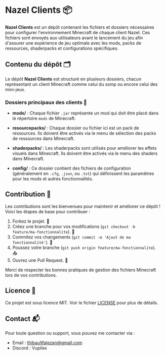 # Nazel Clients 📦

**Nazel Clients** est un dépôt contenant les fichiers et dossiers nécessaires pour configurer l'environnement Minecraft de chaque client Nazel. Ces fichiers sont envoyés aux utilisateurs avant le lancement du jeu afin d'assurer une expérience de jeu optimale avec les mods, packs de ressources, shaderpacks et configurations spécifiques.

## Contenu du dépôt 🗂️

Le dépôt **Nazel Clients** est structuré en plusieurs dossiers, chacun représentant un client Minecraft comme celui du ssmp ou encore celui des mini-jeux.

### Dossiers principaux des clients 📁

- **mods/** : Chaque fichier `.jar` représente un mod qui doit être placé dans le répertoire `mods` de Minecraft.
  
- **resourcepacks/** : Chaque dossier ou fichier ici est un pack de ressources. Ils doivent être activés via le menu de sélection des packs de ressources dans Minecraft.

- **shaderpacks/** : Les shaderpacks sont utilisés pour améliorer les effets visuels dans Minecraft. Ils doivent être activés via le menu des shaders dans Minecraft.

- **config/** : Ce dossier contient des fichiers de configuration (généralement en `.cfg`, `.json`, ou `.txt`) qui définissent les paramètres pour les mods et autres fonctionnalités.

## Contribution 🤝

Les contributions sont les bienvenues pour maintenir et améliorer ce dépôt ! Voici les étapes de base pour contribuer :

1. Forkez le projet. 🍴
2. Créez une branche pour vos modifications (`git checkout -b feature/ma-fonctionnalite`). 🌿
3. Commitez vos changements (`git commit -m 'Ajout de ma fonctionnalité'`). 💬
4. Poussez votre branche (`git push origin feature/ma-fonctionnalite`). 📤
5. Ouvrez une Pull Request. 🔄

Merci de respecter les bonnes pratiques de gestion des fichiers Minecraft lors de vos contributions.

## Licence 📄

Ce projet est sous licence MIT. Voir le fichier [LICENSE](./LICENSE) pour plus de détails.

## Contact 📬

Pour toute question ou support, vous pouvez me contacter via :

- Email : thibaultfalezan@gmail.com
- Discord : Vupilex
